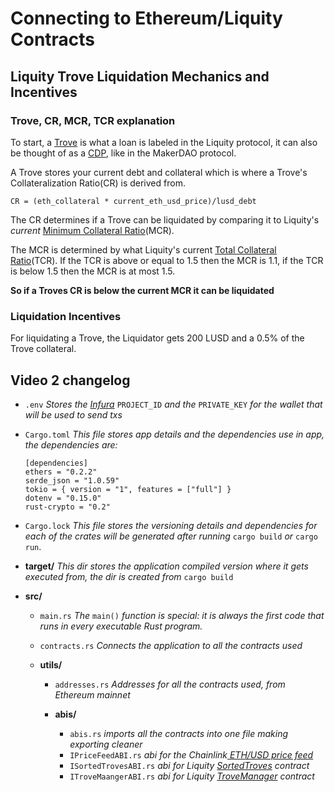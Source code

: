 # Connecting to Ethereum/Liquity Contracts

## Liquity Trove Liquidation Mechanics and Incentives

### Trove, CR, MCR, TCR explanation

To start, a [Trove](https://docs.liquity.org/faq/borrowing#what-is-a-trove) is what a loan is labeled in the Liquity protocol, it can also be thought of as a [CDP](https://settle.finance/blog/cdp-explained-makerdao/), like in the MakerDAO protocol.

A Trove stores your current debt and collateral which is where a Trove's Collateralization Ratio(CR) is derived from.

`CR = (eth_collateral * current_eth_usd_price)/lusd_debt `

The CR determines if a Trove can be liquidated by comparing it to Liquity's _current_ [Minimum Collateral Ratio](https://docs.liquity.org/faq/borrowing#what-is-the-minimum-collateral-ratio-mcr-and-the-recommended-collateral-ratio)(MCR).

The MCR is determined by what Liquity's current [Total Collateral Ratio](https://docs.liquity.org/faq/recovery-mode#what-is-the-total-collateral-ratio)(TCR). If the TCR is above or equal to 1.5 then the MCR is 1.1, if the TCR is below 1.5 then the MCR is at most 1.5.

**So if a Troves CR is below the current MCR it can be liquidated**

### Liquidation Incentives

For liquidating a Trove, the Liquidator gets 200 LUSD and a 0.5% of the Trove collateral.

## Video 2 changelog

- `.env`
  _Stores the [Infura](https://infura.io)_ `PROJECT_ID` _and the_ `PRIVATE_KEY` _for the wallet that will be used to send txs_

- `Cargo.toml`
  _This file stores app details and the dependencies use in app, the dependencies are:_
  ```
  [dependencies]
  ethers = "0.2.2"
  serde_json = "1.0.59"
  tokio = { version = "1", features = ["full"] }
  dotenv = "0.15.0"
  rust-crypto = "0.2"
  ```
- `Cargo.lock`
  _This file stores the versioning details and dependencies for each of the crates will be generated after running_ `cargo build` _or_ `cargo run`.

- **target/**
  _This dir stores the application compiled version where it gets executed from, the dir is created from_ `cargo build`
- **src/**

  - `main.rs`
    _The_ `main()` _function is special: it is always the first code that runs in every executable Rust program._
  - `contracts.rs`
    _Connects the application to all the contracts used_
  - **utils/**

    - `addresses.rs`
      _Addresses for all the contracts used, from Ethereum mainnet_
    - **abis/**

      - `abis.rs`
        _imports all the contracts into one file making exporting cleaner_
      - `IPriceFeedABI.rs`
        _abi for the Chainlink[ ETH/USD price feed](https://docs.chain.link/docs/get-the-latest-price/#javascript)_
      - `ISortedTrovesABI.rs`
        _abi for Liquity [SortedTroves](https://github.com/liquity/dev/blob/main/packages/lib-ethers/abi/SortedTroves.json) contract_
      - `ITroveMaangerABI.rs`
        _abi for Liquity [TroveManager](https://github.com/liquity/dev/blob/main/packages/lib-ethers/abi/TroveManager.json) contract_
